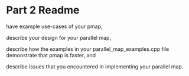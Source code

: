 # Part 2 Readme

have example use-cases of your pmap,

describe your design for your parallel map,

describe how the examples in your parallel_map_examples.cpp file demonstrate that pmap is faster, and

describe issues that you encountered in implementing your parallel map.